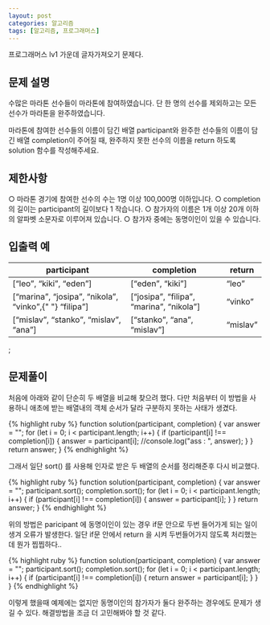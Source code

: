 ```yaml
---
layout: post
categories: 알고리즘
tags: [알고리즘, 프로그래머스]
---
```

프로그래머스 lv1 가운데 글자가져오기 문제다.

## 문제 설명
수많은 마라톤 선수들이 마라톤에 참여하였습니다. 단 한 명의 선수를 제외하고는 모든 선수가 마라톤을 완주하였습니다.

마라톤에 참여한 선수들의 이름이 담긴 배열 participant와 완주한 선수들의 이름이 담긴 배열 completion이 주어질 때, 완주하지 못한 선수의 이름을 return 하도록 solution 함수를 작성해주세요.

## 제한사항
○ 마라톤 경기에 참여한 선수의 수는 1명 이상 100,000명 이하입니다.
○ completion의 길이는 participant의 길이보다 1 작습니다.
○ 참가자의 이름은 1개 이상 20개 이하의 알파벳 소문자로 이루어져 있습니다.
○ 참가자 중에는 동명이인이 있을 수 있습니다.

## 입출력 예

<table class="table">
  <thead>
    <tr>
      <th>participant</th>
      <th>completion</th>
      <th>return</th>
    </tr>
  </thead>
  <tbody>
    <tr>
      <td>
        [<q>leo</q>, <q>kiki</q>, <q>eden</q>]
      </td>
      <td>
        [<q>eden</q>, <q>kiki</q>]
      </td>
      <td>
        <q>leo</q>
      </td>
    </tr>
    <tr>
      <td>
        [<q>marina</q>, <q>josipa</q>, <q>nikola</q>, <q>vinko</q>,{" "}
        <q>filipa</q>]
      </td>
      <td>
        [<q>josipa</q>, <q>filipa</q>, <q>marina</q>, <q>nikola</q>]
      </td>
      <td>
        <q>vinko</q>
      </td>
    </tr>
    <tr>
      <td>
        [<q>mislav</q>, <q>stanko</q>, <q>mislav</q>, <q>ana</q>]
      </td>
      <td>
        [<q>stanko</q>, <q>ana</q>, <q>mislav</q>]
      </td>
      <td>
        <q>mislav</q>
      </td>
    </tr>
  </tbody>
</table>;

## 문제풀이

처음에 아래와 같이 단순히 두 배열을 비교해 찾으려 했다. 다만 처음부터 이 방법을 사용하니 애초에 받는 배열내의 객체 순서가 달라 구분하지 못하는 사태가 생겼다. 

{% highlight ruby %}
function solution(participant, completion) {
  var answer = "";
  for (let i = 0; i < participant.length; i++) {
    if (participant[i] !== completion[i]) {
      answer = participant[i];
      //console.log("ass : ", answer);
    }
  }
  return answer;
}
{% endhighlight %}

그래서 일단 sort() 를 사용해 인자로 받은 두 배열의 순서를 정리해준후 다시 비교했다. 

{% highlight ruby %}
function solution(participant, completion) {
  var answer = "";
  participant.sort();
  completion.sort();
  for (let i = 0; i < participant.length; i++) {
    if (participant[i] !== completion[i]) {
      answer = participant[i];
    }
  }
  return answer;
}
{% endhighlight %}

위의 방법은 paricipant 에 동명이인이 있는 경우 if문 안으로 두번 들어가게 되는 일이 생겨 오류가 발생한다.
일단 if문 안에서 return 을 시켜 두번들어가지 않도록 처리했는데 뭔가 찝찝하다..

{% highlight ruby %}
function solution(participant, completion) {
  var answer = "";
  participant.sort();
  completion.sort();
  for (let i = 0; i < participant.length; i++) {
    if (participant[i] !== completion[i]) {
     return answer = participant[i];
    }
  }
}
{% endhighlight %}

이렇게 했을때 예제에는 없지만 동명이인의 참가자가 둘다 완주하는 경우에도 문제가 생길 수 있다. 해결방법을 조금 더 고민해봐야 할 것 같다.
